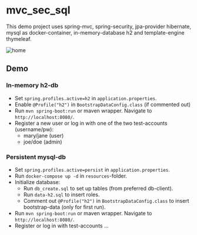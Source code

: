 # mvc_sec_sql
This demo project uses spring-mvc, spring-security, jpa-provider hibernate, mysql as docker-container, in-memory-database h2 and template-engine thymeleaf.

![home](https://user-images.githubusercontent.com/26798159/40691610-2112d592-63ad-11e8-9532-5c8bae9609b7.png)

## Demo

### In-memory h2-db
- Set `spring.profiles.active=h2` in `application.properties`.
- Enable `@Profile("h2")` in `BootstrapDataConfig.class` (if commented out)
- Run `mvn spring-boot:run` or maven wrapper. Navigate to `http://localhost:8080/`.
- Register a new user or log in with one of the two test-accounts (username/pw):
    - mary/jane (user)
    - joe/doe (admin)
    
### Persistent mysql-db
- Set `spring.profiles.active=persist` in `application.properties`.
- Run `docker-compose up -d` in `resources`-folder.
- Initialize database:
    - Run `db_create.sql` to set up tables (from preferred db-client).
    - Run `data-h2.sql` to insert roles.
    - Comment out `@Profile("h2")` in `BootstrapDataConfig.class` to insert bootstrap-data (only for first run).
- Run `mvn spring-boot:run` or maven wrapper. Navigate to `http://localhost:8080/`.
- Register or log in with test-accounts ...